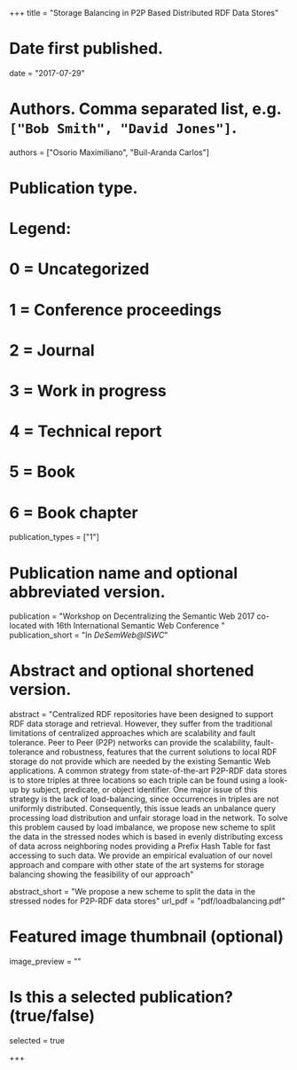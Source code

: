 +++
title = "Storage Balancing in P2P Based Distributed RDF Data Stores"

# Date first published.
date = "2017-07-29"

# Authors. Comma separated list, e.g. `["Bob Smith", "David Jones"]`.
authors = ["Osorio Maximiliano", "Buil-Aranda Carlos"]

# Publication type.
# Legend:
# 0 = Uncategorized
# 1 = Conference proceedings
# 2 = Journal
# 3 = Work in progress
# 4 = Technical report
# 5 = Book
# 6 = Book chapter
publication_types = ["1"]

# Publication name and optional abbreviated version.
publication = "Workshop on Decentralizing the Semantic Web 2017 co-located with 16th International Semantic Web Conference "
publication_short = "In *DeSemWeb@ISWC*"

# Abstract and optional shortened version.
abstract = "Centralized RDF repositories have been designed to support RDF data storage and retrieval. However, they suffer from the traditional limitations of centralized approaches which are scalability and fault tolerance. Peer to Peer (P2P) networks can provide the scalability, fault-tolerance and robustness, features that the current solutions to local RDF storage do not provide which are needed by the existing Semantic Web applications. A common strategy from state-of-the-art P2P-RDF data stores is to store triples at three locations so each triple can be found using a look-up by subject, predicate, or object identifier. One major issue of this strategy is the lack of load-balancing, since occurrences in triples are not uniformly distributed. Consequently, this issue leads an unbalance query processing load distribution and unfair storage load in the network. To solve this problem caused by load imbalance, we propose new scheme to split the data in the stressed nodes which is based in evenly distributing excess of data across neighboring nodes providing a Prefix Hash Table for fast accessing to such data. We provide an empirical evaluation of our novel approach and compare with other state of the art systems for storage balancing showing the feasibility of our approach"

abstract_short = "We propose a new scheme to split the data in the stressed nodes for P2P-RDF data stores"
url_pdf = "pdf/loadbalancing.pdf"

# Featured image thumbnail (optional)
image_preview = ""

# Is this a selected publication? (true/false)
selected = true


+++